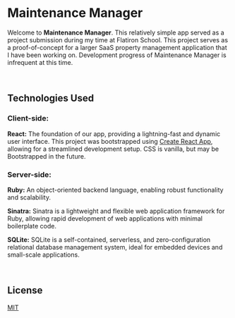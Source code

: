 # Maintenance Manager

Welcome to **Maintenance Manager**. This relatively simple app served as a project submission during my time at Flatiron School. This project serves as a proof-of-concept for a larger SaaS property management application that I have been working on. Development progress of Maintenance Manager is infrequent at this time.

&nbsp;


## Technologies Used 
### **Client-side:**

**React:** The foundation of our app, providing a lightning-fast and dynamic user interface. This project was bootstrapped using [Create React App](https://github.com/facebook/create-react-app), allowing for a streamlined development setup. CSS is vanilla, but may be Bootstrapped in the future.


### **Server-side:**

**Ruby:** An object-oriented backend language, enabling robust functionality and scalability.

**Sinatra:** Sinatra is a lightweight and flexible web application framework for Ruby, allowing rapid development of web applications with minimal boilerplate code.

**SQLite:** SQLite is a self-contained, serverless, and zero-configuration relational database management system, ideal for embedded devices and small-scale applications.


&nbsp;

## License

[MIT](https://choosealicense.com/licenses/mit/)
